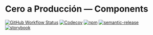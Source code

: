 # Cero a Producción — Components

[![GitHub Workflow Status](https://img.shields.io/github/workflow/status/areyesdev/components-app-productivity/Release)](https://github.com/areyesdev/components-app-productivity/workflows/release.yml) [![Codecov](https://img.shields.io/codecov/c/github/areyesdev/components-app-productivity)](https://app.codecov.io/gh/areyesdev/components-app-productivity) [![npm](https://img.shields.io/npm/v/@areyesdev/components)](https://www.npmjs.com/package/@areyes.dev/components) [![semantic-release](https://img.shields.io/badge/%20%20%F0%9F%93%A6%F0%9F%9A%80-semantic--release-e10079.svg)](https://github.com/semantic-release/semantic-release)
[![storybook](https://raw.githubusercontent.com/storybooks/brand/master/badge/badge-storybook.svg)](https://github.com/storybooks/storybook)
